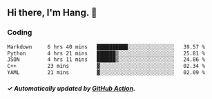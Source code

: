 ## Hi there, I'm Hang. 👋

### Coding

<!--START_SECTION:waka-->

```txt
Markdown     6 hrs 40 mins   ██████████░░░░░░░░░░░░░░░   39.57 %
Python       4 hrs 21 mins   ██████▒░░░░░░░░░░░░░░░░░░   25.81 %
JSON         4 hrs 11 mins   ██████▒░░░░░░░░░░░░░░░░░░   24.86 %
C++          23 mins         ▓░░░░░░░░░░░░░░░░░░░░░░░░   02.34 %
YAML         21 mins         ▓░░░░░░░░░░░░░░░░░░░░░░░░   02.09 %
```

<!--END_SECTION:waka-->

##### ✓ Automatically updated by [GitHub Action](https://github.com/huhuhang/huhuhang/actions).
